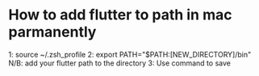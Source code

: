 # How to add flutter to path in mac parmanently
1: source ~/.zsh_profile
2: export PATH="$PATH:[NEW_DIRECTORY]/bin"
N/B: add your flutter path to the directory
3: Use command to save
